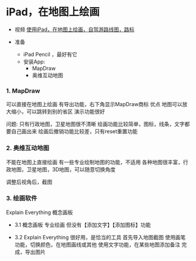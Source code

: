 # iPad，在地图上绘画

- 视频 [使用iPad，在地图上绘画，自驾游路线图，路标](https://www.bilibili.com/video/BV1Mv411B7zS/)

- 准备
    - iPad Pencil ，最好有它
    - 安装App:
        - MapDraw
        - 奥维互动地图

### 1. MapDraw
可以直接在地图上绘画
有导出功能，右下角显示MapDraw商标
优点
地图可以放大缩小，可以跳转到别的省区
演示功能很好

问题:
只有行政地图，卫星地图很不清晰
绘画功能比较简单，图标，线条，文字都要自己画出来
绘画后撤销功能比较差，只有reset重置功能

### 2. 奥维互动地图
不能在地图上直接绘画
有一些专业绘制地图的功能，不适用
各种地图很丰富，行政地图，卫星地图，3D地图，可以随意切换角度

调整后视角后，截图

### 3. 绘画软件
Explain Everything
概念画板

- 3.1 概念画板
专业绘画
但没有【添加文字】【添加图标】功能

- 3.2 Explain Everything
很好用，是恰当的工具
首先导入地图截图
使用画笔功能，切换颜色，在地图画线或其他
使用文字功能，在某些地图添加备注
完成，导出图片